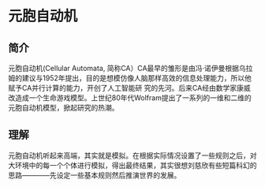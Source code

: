 # 元胞自动机
## 简介
元胞自动机(Cellular Automata, 简称CA）CA最早的雏形是由冯·诺伊曼根据乌拉姆的建议与1952年提出，目的是想模仿像人脑那样高效的信息处理能力，所以他赋予CA并行计算的能力，开创了人工智能研
究的先河。后来CA经由数学家康威改造成一个生命游戏模型。上世纪80年代Wolfram提出了一系列的一维和二维的元胞自动机模型，掀起研究的热潮。
## 理解
元胞自动机听起来高端，其实就是模拟。在根据实际情况设置了一些规则之后，对大环境中的每一个个体进行模拟，得出最终结果，其实很想刘慈欣有些短篇科幻的思路————先设定一些基本规则然后推演世界的发展。
